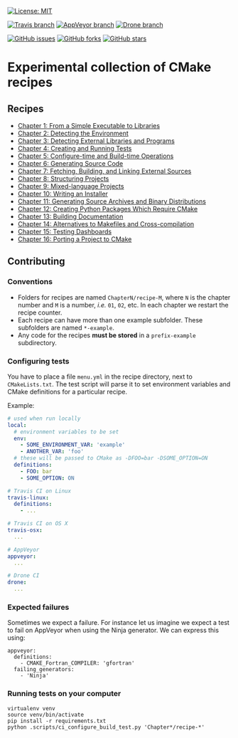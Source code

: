 [![License: MIT](https://img.shields.io/badge/license-MIT-blue.svg?style=flat-square)](https://raw.githubusercontent.com/bast/cmake-recipes/master/LICENSE)

[![Travis branch](https://img.shields.io/travis/bast/cmake-recipes/master.svg?style=flat-square)](https://travis-ci.org/bast/cmake-recipes)
[![AppVeyor branch](https://img.shields.io/appveyor/ci/bast/cmake-recipes/master.svg?style=flat-square)](https://ci.appveyor.com/project/bast/cmake-recipes/branch/master)
[![Drone branch](https://www.drone-ci.science/api/badges/bast/cmake-recipes/status.svg?style=flat-square)](https://www.drone-ci.science/bast/cmake-recipes)

[![GitHub issues](https://img.shields.io/github/issues/bast/cmake-recipes.svg?style=flat-square)](https://github.com/bast/cmake-recipes/issues)
[![GitHub forks](https://img.shields.io/github/forks/bast/cmake-recipes.svg?style=flat-square)](https://github.com/bast/cmake-recipes/network)
[![GitHub stars](https://img.shields.io/github/stars/bast/cmake-recipes.svg?style=flat-square)](https://github.com/bast/cmake-recipes/stargazers)


# Experimental collection of CMake recipes


## Recipes

- [Chapter 1: From a Simple Executable to Libraries](Chapter01/README.md)
- [Chapter 2: Detecting the Environment](Chapter02/README.md)
- [Chapter 3: Detecting External Libraries and Programs](Chapter03/README.md)
- [Chapter 4: Creating and Running Tests](Chapter04/README.md)
- [Chapter 5: Configure-time and Build-time Operations](Chapter05/README.md)
- [Chapter 6: Generating Source Code](Chapter06/README.md)
- [Chapter 7: Fetching, Building, and Linking External Sources](Chapter07/README.md)
- [Chapter 8: Structuring Projects](Chapter08/README.md)
- [Chapter 9: Mixed-language Projects](Chapter09/README.md)
- [Chapter 10: Writing an Installer](Chapter10/README.md)
- [Chapter 11: Generating Source Archives and Binary Distributions](Chapter11/README.md)
- [Chapter 12: Creating Python Packages Which Require CMake](Chapter12/README.md)
- [Chapter 13: Building Documentation](Chapter03/README.md)
- [Chapter 14: Alternatives to Makefiles and Cross-compilation](Chapter04/README.md)
- [Chapter 15: Testing Dashboards](Chapter15/README.md)
- [Chapter 16: Porting a Project to CMake](Chapter16/README.md)


## Contributing

### Conventions

- Folders for recipes are named `ChapterN/recipe-M`, where `N` is the chapter number and `M` is a number, _i.e._
  `01`, `02`, etc. In each chapter we restart the recipe counter.
- Each recipe can have more than one example subfolder. These subfolders are
  named `*-example`.
- Any code for the recipes **must be stored** in a `prefix-example`
  subdirectory.


### Configuring tests

You have to place a file `menu.yml` in the recipe directory, next to `CMakeLists.txt`.
The test script will parse it to set environment variables and CMake definitions for a particular recipe.

Example:
```yaml
# used when run locally
local:
  # environment variables to be set
  env:
    - SOME_ENVIRONMENT_VAR: 'example'
    - ANOTHER_VAR: 'foo'
  # these will be passed to CMake as -DFOO=bar -DSOME_OPTION=ON
  definitions:
    - FOO: bar
    - SOME_OPTION: ON

# Travis CI on Linux
travis-linux:
  definitions:
    - ...

# Travis CI on OS X
travis-osx:
  ...

# AppVeyor
appveyor:
  ...

# Drone CI
drone:
  ...
```


### Expected failures

Sometimes we expect a failure. For instance let us imagine we expect
a test to fail on AppVeyor when using the Ninja generator. We can express this using:

```
appveyor:
  definitions:
    - CMAKE_Fortran_COMPILER: 'gfortran'
  failing_generators:
    - 'Ninja'
```


### Running tests on your computer

```shell
virtualenv venv
source venv/bin/activate
pip install -r requirements.txt
python .scripts/ci_configure_build_test.py 'Chapter*/recipe-*'
```
